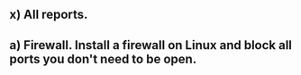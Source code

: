 ## x) All reports.



## a) Firewall. Install a firewall on Linux and block all ports you don't need to be open.

